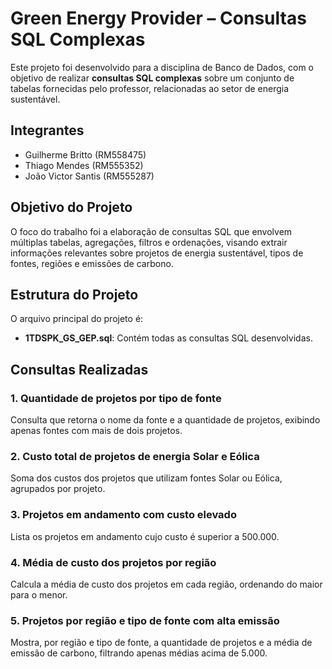 # Green Energy Provider – Consultas SQL Complexas

Este projeto foi desenvolvido para a disciplina de Banco de Dados, com o objetivo de realizar **consultas SQL complexas** sobre um conjunto de tabelas fornecidas pelo professor, relacionadas ao setor de energia sustentável.

## Integrantes

- Guilherme Britto (RM558475)
- Thiago Mendes (RM555352)
- João Victor Santis (RM555287)

## Objetivo do Projeto

O foco do trabalho foi a elaboração de consultas SQL que envolvem múltiplas tabelas, agregações, filtros e ordenações, visando extrair informações relevantes sobre projetos de energia sustentável, tipos de fontes, regiões e emissões de carbono.

## Estrutura do Projeto

O arquivo principal do projeto é:

- **1TDSPK_GS_GEP.sql**: Contém todas as consultas SQL desenvolvidas.

## Consultas Realizadas

### 1. Quantidade de projetos por tipo de fonte

Consulta que retorna o nome da fonte e a quantidade de projetos, exibindo apenas fontes com mais de dois projetos.

### 2. Custo total de projetos de energia Solar e Eólica

Soma dos custos dos projetos que utilizam fontes Solar ou Eólica, agrupados por projeto.

### 3. Projetos em andamento com custo elevado

Lista os projetos em andamento cujo custo é superior a 500.000.

### 4. Média de custo dos projetos por região

Calcula a média de custo dos projetos em cada região, ordenando do maior para o menor.

### 5. Projetos por região e tipo de fonte com alta emissão

Mostra, por região e tipo de fonte, a quantidade de projetos e a média de emissão de carbono, filtrando apenas médias acima de 5.000.
